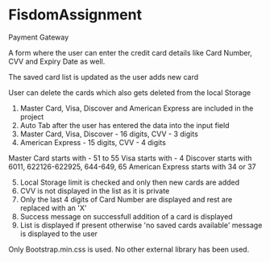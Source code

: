 # FisdomAssignment
Payment Gateway

A form where the user can enter the credit card details like Card Number,
CVV and Expiry Date as well.

The saved card list is updated as the user adds new card

User can delete the cards which also gets deleted from the local Storage

1. Master Card, Visa, Discover and American Express are included in the project
2. Auto Tab after the user has entered the data into the input field
3. Master Card, Visa, Discover - 16 digits, CVV - 3 digits
4. American Express - 15 digits, CVV - 4 digits

  Master Card starts with - 51 to 55
  Visa starts with - 4
  Discover starts with 6011, 622126-622925, 644-649, 65
  American Express starts with 34 or 37
        
5. Local Storage limit is checked and only then new cards are added
6. CVV is not displayed in the list as it is private
7. Only the last 4 digits of Card Number are displayed and rest are replaced with an 'X'
8. Success message on successfull addition of a card is displayed
9. List is displayed if present otherwise 'no saved cards available' message is displayed to the user

Only Bootstrap.min.css is used.
No other external library has been used.
